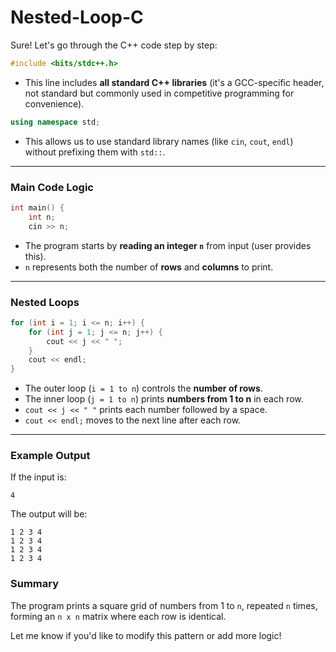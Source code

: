 ﻿# Nested-Loop-C

 Sure! Let's go through the C++ code step by step:

```cpp
#include <bits/stdc++.h>
```

* This line includes **all standard C++ libraries** (it's a GCC-specific header, not standard but commonly used in competitive programming for convenience).

```cpp
using namespace std;
```

* This allows us to use standard library names (like `cin`, `cout`, `endl`) without prefixing them with `std::`.

---

### Main Code Logic

```cpp
int main() {
    int n;
    cin >> n;
```

* The program starts by **reading an integer `n`** from input (user provides this).
* `n` represents both the number of **rows** and **columns** to print.

---

### Nested Loops

```cpp
for (int i = 1; i <= n; i++) {
    for (int j = 1; j <= n; j++) {
        cout << j << " ";
    }
    cout << endl;
}
```

* The outer loop (`i = 1 to n`) controls the **number of rows**.
* The inner loop (`j = 1 to n`) prints **numbers from 1 to n** in each row.
* `cout << j << " "` prints each number followed by a space.
* `cout << endl;` moves to the next line after each row.

---

### Example Output

If the input is:

```
4
```

The output will be:

```
1 2 3 4 
1 2 3 4 
1 2 3 4 
1 2 3 4 
```

### Summary

The program prints a square grid of numbers from 1 to `n`, repeated `n` times, forming an `n x n` matrix where each row is identical.

Let me know if you'd like to modify this pattern or add more logic!

